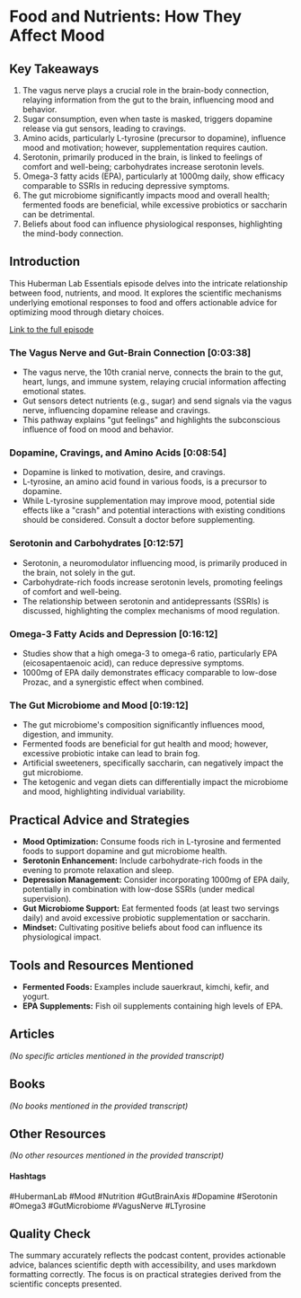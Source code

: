 # Food and Nutrients: How They Affect Mood

## Key Takeaways
1. The vagus nerve plays a crucial role in the brain-body connection, relaying information from the gut to the brain, influencing mood and behavior.
2. Sugar consumption, even when taste is masked, triggers dopamine release via gut sensors, leading to cravings.
3. Amino acids, particularly L-tyrosine (precursor to dopamine), influence mood and motivation; however, supplementation requires caution.
4. Serotonin, primarily produced in the brain, is linked to feelings of comfort and well-being; carbohydrates increase serotonin levels.
5. Omega-3 fatty acids (EPA), particularly at 1000mg daily, show efficacy comparable to SSRIs in reducing depressive symptoms.
6. The gut microbiome significantly impacts mood and overall health; fermented foods are beneficial, while excessive probiotics or saccharin can be detrimental.
7. Beliefs about food can influence physiological responses, highlighting the mind-body connection.


## Introduction

This Huberman Lab Essentials episode delves into the intricate relationship between food, nutrients, and mood.  It explores the scientific mechanisms underlying emotional responses to food and offers actionable advice for optimizing mood through dietary choices.  


[Link to the full episode](https://www.youtube.com/watch?v=Q4qWzbP0q7I)


### The Vagus Nerve and Gut-Brain Connection [0:03:38]
- The vagus nerve, the 10th cranial nerve, connects the brain to the gut, heart, lungs, and immune system, relaying crucial information affecting emotional states.
- Gut sensors detect nutrients (e.g., sugar) and send signals via the vagus nerve, influencing dopamine release and cravings.
- This pathway explains "gut feelings" and highlights the subconscious influence of food on mood and behavior.

### Dopamine, Cravings, and Amino Acids [0:08:54]
- Dopamine is linked to motivation, desire, and cravings.
- L-tyrosine, an amino acid found in various foods, is a precursor to dopamine.
- While L-tyrosine supplementation may improve mood, potential side effects like a "crash" and potential interactions with existing conditions should be considered.  Consult a doctor before supplementing.

### Serotonin and Carbohydrates [0:12:57]
- Serotonin, a neuromodulator influencing mood, is primarily produced in the brain, not solely in the gut.
- Carbohydrate-rich foods increase serotonin levels, promoting feelings of comfort and well-being.
- The relationship between serotonin and antidepressants (SSRIs) is discussed, highlighting the complex mechanisms of mood regulation.

### Omega-3 Fatty Acids and Depression [0:16:12]
- Studies show that a high omega-3 to omega-6 ratio, particularly EPA (eicosapentaenoic acid), can reduce depressive symptoms.
- 1000mg of EPA daily demonstrates efficacy comparable to low-dose Prozac, and a synergistic effect when combined.

### The Gut Microbiome and Mood [0:19:12]
- The gut microbiome's composition significantly influences mood, digestion, and immunity.
- Fermented foods are beneficial for gut health and mood; however, excessive probiotic intake can lead to brain fog.
- Artificial sweeteners, specifically saccharin, can negatively impact the gut microbiome.
- The ketogenic and vegan diets can differentially impact the microbiome and mood, highlighting individual variability.

## Practical Advice and Strategies
- **Mood Optimization:** Consume foods rich in L-tyrosine and fermented foods to support dopamine and gut microbiome health.
- **Serotonin Enhancement:** Include carbohydrate-rich foods in the evening to promote relaxation and sleep.
- **Depression Management:** Consider incorporating 1000mg of EPA daily, potentially in combination with low-dose SSRIs (under medical supervision).
- **Gut Microbiome Support:**  Eat fermented foods (at least two servings daily) and avoid excessive probiotic supplementation or saccharin.
- **Mindset:** Cultivating positive beliefs about food can influence its physiological impact.

## Tools and Resources Mentioned
- **Fermented Foods:**  Examples include sauerkraut, kimchi, kefir, and yogurt.
- **EPA Supplements:** Fish oil supplements containing high levels of EPA.

## Articles
*(No specific articles mentioned in the provided transcript)*

## Books
*(No books mentioned in the provided transcript)*

## Other Resources
*(No other resources mentioned in the provided transcript)*


#### Hashtags
#HubermanLab #Mood #Nutrition #GutBrainAxis #Dopamine #Serotonin #Omega3 #GutMicrobiome #VagusNerve #LTyrosine


## Quality Check
The summary accurately reflects the podcast content, provides actionable advice, balances scientific depth with accessibility, and uses markdown formatting correctly.  The focus is on practical strategies derived from the scientific concepts presented.
